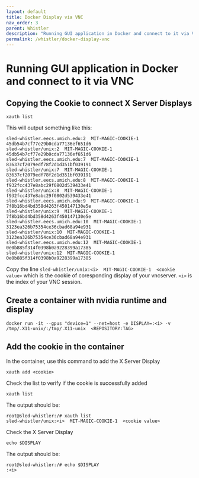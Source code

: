 ```yaml
---
layout: default
title: Docker Display via VNC
nav_order: 3
parent: Whistler
description: "Running GUI application in Docker and connect to it via VNC."
permalink: /whistler/docker-display-vnc
---
```

# Running GUI application in Docker and connect to it via VNC

## Copying the Cookie to connect X Server Displays
```
xauth list
```
This will output something like this:

```
sled-whistler.eecs.umich.edu:2  MIT-MAGIC-COOKIE-1  45db54b7cf77e29b0cda77136ef651d6
sled-whistler/unix:2  MIT-MAGIC-COOKIE-1  45db54b7cf77e29b0cda77136ef651d6
sled-whistler.eecs.umich.edu:7  MIT-MAGIC-COOKIE-1  83637cf2079edf78f2d1d351bf039191
sled-whistler/unix:7  MIT-MAGIC-COOKIE-1  83637cf2079edf78f2d1d351bf039191
sled-whistler.eecs.umich.edu:8  MIT-MAGIC-COOKIE-1  f932fcc437e8abc29f0802d539433e41
sled-whistler/unix:8  MIT-MAGIC-COOKIE-1  f932fcc437e8abc29f0802d539433e41
sled-whistler.eecs.umich.edu:9  MIT-MAGIC-COOKIE-1  7f8b16bd4bd358d4263f450147130e5e
sled-whistler/unix:9  MIT-MAGIC-COOKIE-1  7f8b16bd4bd358d4263f450147130e5e
sled-whistler.eecs.umich.edu:10  MIT-MAGIC-COOKIE-1  3123ea326b75354ce36cbad68a94e931
sled-whistler/unix:10  MIT-MAGIC-COOKIE-1  3123ea326b75354ce36cbad68a94e931
sled-whistler.eecs.umich.edu:12  MIT-MAGIC-COOKIE-1  0e0b885f314f0398b0a9228399a17385
sled-whistler/unix:12  MIT-MAGIC-COOKIE-1  0e0b885f314f0398b0a9228399a17385
```

Copy the line `sled-whistler/unix:<i>  MIT-MAGIC-COOKIE-1  <cookie value>` which is the cookie of coresponding display of your vncserver. `<i>` is the index of your VNC session.


## Create a container with nvidia runtime and display
```
docker run -it --gpus "device=1" --net=host -e DISPLAY=:<i> -v /tmp/.X11-unix/:/tmp/.X11-unix  <REPOSITORY:TAG>
```

## Add the cookie in the container

In the container, use this command to add the X Server Display
```
xauth add <cookie>
```

Check the list to verify if the cookie is successfully added
```
xauth list
```
The output should be:

```
root@sled-whistler:/# xauth list
sled-whistler/unix:<i>  MIT-MAGIC-COOKIE-1  <cookie value>
```

Check the X Server Display
```
echo $DISPLAY
```

The output should be:
```
root@sled-whistler:/# echo $DISPLAY
:<i>
```